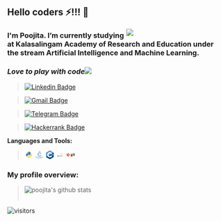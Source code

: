 ## Hello coders :zap:!!! 👋

<img align='right' src="https://media.giphy.com/media/ieyl9zmCjO4b4t6qoY/giphy.gif" width="230">

### **I'm Poojita. I’m currently studying at Kalasalingam Academy of Research and Education under the stream Artificial Intelligence and Machine Learning.**

### **_Love to play with code_**<img src="https://media.giphy.com/media/WUlplcMpOCEmTGBtBW/giphy.gif" width="30">


> [![Linkedin Badge](https://img.shields.io/badge/Linkedin-poojitaketepalli-blue?style=flat&logo=Linkedin&logoColor=white)](https://www.linkedin.com/in/poojitaketepalli/)

> [![Gmail Badge](https://img.shields.io/badge/Gmail-poojita2309@gmail.com-red?style=flat&logo=Gmail&logoColor=white)](mailto:poojita2309@gmail.com)

> [![Telegram Badge](https://img.shields.io/badge/Telegram-%40PoojitaKetepalli-skyblue?style=flat&logo=Telegram&logoColor=white)](https://t.me/PoojitaKetepalli)

> [![Hackerrank Badge](https://img.shields.io/badge/HackerRank-poojitakkr-brightgreen)](https://www.hackerrank.com/poojitakkr)

**Languages and Tools:**  
> <code><img height="20" src="https://raw.githubusercontent.com/github/explore/80688e429a7d4ef2fca1e82350fe8e3517d3494d/topics/python/python.png"></code>
> <code><img height="20" src="https://raw.githubusercontent.com/github/explore/80688e429a7d4ef2fca1e82350fe8e3517d3494d/topics/c/c.png"></code>
> <code><img height="20" src="https://raw.githubusercontent.com/github/explore/80688e429a7d4ef2fca1e82350fe8e3517d3494d/topics/cpp/cpp.png"></code>
> <code><img height="20" src="https://raw.githubusercontent.com/github/explore/80688e429a7d4ef2fca1e82350fe8e3517d3494d/topics/mysql/mysql.png"></code>
> <code><img height="20" src="https://raw.githubusercontent.com/github/explore/80688e429a7d4ef2fca1e82350fe8e3517d3494d/topics/git/git.png"></code>

<div><h3>My profile overview: </h3></div>

> ![poojita's github stats](https://github-readme-stats.vercel.app/api?username=poojitaketepalli&show_icons=true&title_color=fff&icon_color=79ff97&text_color=9f9f9f&bg_color=151515)
> <br />
> <br />


 ![visitors](https://visitor-badge.laobi.icu/badge?page_id=poojitaketepalli.poojitaketepalli)
